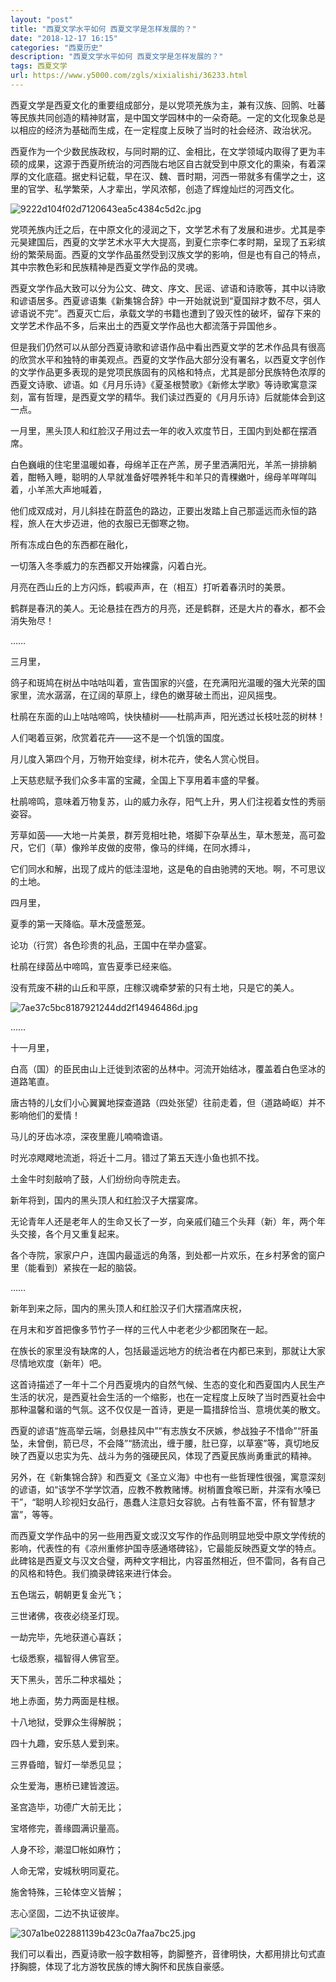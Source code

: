 ```yaml
---
layout: "post"
title: "西夏文学水平如何 西夏文学是怎样发展的？"
date: "2018-12-17 16:15"
categories: "西夏历史"
description: "西夏文学水平如何 西夏文学是怎样发展的？"
tags: 西夏文学
url: https://www.y5000.com/zgls/xixialishi/36233.html
---
```






西夏文学是西夏文化的重要组成部分，是以党项羌族为主，兼有汉族、回鹘、吐蕃等民族共同创造的精神财富，是中国文学园林中的一朵奇葩。一定的文化现象总是以相应的经济为基础而生成，在一定程度上反映了当时的社会经济、政治状况。

西夏作为一个少数民族政权，与同时期的辽、金相比，在文学领域内取得了更为丰硕的成果，这源于西夏所统治的河西陇右地区自古就受到中原文化的熏染，有着深厚的文化底蕴。据史料记载，早在汉、魏、晋时期，河西一带就多有儒学之士，这里的官学、私学繁荣，人才辈出，学风浓郁，创造了辉煌灿烂的河西文化。

![9222d104f02d7120643ea5c4384c5d2c.jpg](https://img.y5000.com/uploads/allimg/181030/9222d104f02d7120643ea5c4384c5d2c.jpg)

党项羌族内迁之后，在中原文化的浸润之下，文学艺术有了发展和进步。尤其是李元昊建国后，西夏的文学艺术水平大大提高，到夏仁宗李仁孝时期，呈现了五彩缤纷的繁荣局面。西夏的文学作品虽然受到汉族文学的影响，但是也有自己的特点，其中宗教色彩和民族精神是西夏文学作品的灵魂。

西夏文学作品大致可以分为公文、碑文、序文、民谣、谚语和诗歌等，其中以诗歌和谚语居多。西夏谚语集《新集锦合辞》中一开始就说到“夏国辩才数不尽，弭人谚语说不完”。西夏灭亡后，承载文学的书籍也遭到了毁灭性的破坏，留存下来的文学艺术作品不多，后来出土的西夏文学作品也大都流落于异国他乡。

但是我们仍然可以从部分西夏诗歌和谚语作品中看出西夏文学的艺术作品具有很高的欣赏水平和独特的审美观点。西夏的文学作品大部分没有署名，以西夏文字创作的文学作品更多表现的是党项民族固有的风格和特点，尤其是部分民族特色浓厚的西夏文诗歌、谚语。如《月月乐诗》《夏圣根赞歌》《新修太学歌》等诗歌寓意深刻，富有哲理，是西夏文学的精华。我们读过西夏的《月月乐诗》后就能体会到这一点。

一月里，黑头顶人和红脸汉子用过去一年的收入欢度节日，王国内到处都在摆酒席。

白色巍峨的住宅里温暖如春，母绵羊正在产羔，房子里洒满阳光，羊羔一排排躺着，酣畅入睡，聪明的人早就准备好喂养牦牛和羊只的青稞嫩叶，绵母羊咩咩叫着，小羊羔大声地喊着，

他们成双成对，月儿斜挂在蔚蓝色的路边，正要出发踏上自己那遥远而永恒的路程，旅人在大步迈进，他的衣服已无御寒之物。

所有冻成白色的东西都在融化，

一切落入冬季威力的东西都又开始裸露，闪着白光。

月亮在西山丘的上方闪烁，鹤唳声声，在（相互）打听着春汛时的美景。

鹤群是春汛的美人。无论悬挂在西方的月亮，还是鹤群，还是大片的春水，都不会消失殆尽！

……

三月里，

鸽子和斑鸠在树丛中咕咕叫着，宣告国家的兴盛，在充满阳光温暖的强大光荣的国家里，流水潺潺，在辽阔的草原上，绿色的嫩芽破土而出，迎风摇曳。

杜鹃在东面的山上咕咕啼鸣，快快植树——杜鹃声声，阳光透过长枝吐蕊的树林！

人们喝着豆粥，欣赏着花卉——这不是一个饥饿的国度。

月儿度入第四个月，万物开始变绿，树木花卉，使名人赏心悦目。

上天慈悲赋予我们众多丰富的宝藏，全国上下享用着丰盛的早餐。

杜鹃啼鸣，意味着万物复苏，山的威力永存，阳气上升，男人们注视着女性的秀丽姿容。

芳草如茵——大地一片美景，群芳竞相吐艳，塔脚下杂草丛生，草木葱茏，高可盈尺，它们（草）像羚羊皮做的皮带，像马的绊绳，在同水搏斗，

它们同水和解，出现了成片的低洼湿地，这是龟的自由驰骋的天地。啊，不可思议的土地。

四月里，

夏季的第一天降临。草木茂盛葱笼。

论功（行赏）各色珍贵的礼品，王国中在举办盛宴。

杜鹃在绿茵丛中啼鸣，宣告夏季已经来临。

没有荒废不耕的山丘和平原，庄稼汉魂牵梦萦的只有土地，只是它的美人。

![7ae37c5bc8187921244dd2f14946486d.jpg](https://img.y5000.com/uploads/allimg/181030/7ae37c5bc8187921244dd2f14946486d.jpg)

……

十一月里，

白高（国）的臣民由山上迁徙到浓密的丛林中。河流开始结冰，覆盖着白色坚冰的道路笔直。

唐古特的儿女们小心翼翼地探查道路（四处张望）往前走着，但（道路崎岖）并不影响他们的爱情！

马儿的牙齿冰凉，深夜里鹿儿喃喃谵语。

时光凉飕飕地流逝，将近十二月。错过了第五天连小鱼也抓不找。

土金牛时刻敲响了鼓，人们纷纷向寺院走去。

新年将到，国内的黑头顶人和红脸汉子大摆宴席。

无论青年人还是老年人的生命又长了一岁，向亲戚们磕三个头拜（新）年，两个年头交接，各个月又重复起来。

各个寺院，家家户户，连国内最遥远的角落，到处都一片欢乐，在乡村茅舍的窗户里（能看到）紧挨在一起的脑袋。

……

新年到来之际，国内的黑头顶人和红脸汉子们大摆酒席庆祝，

在月末和岁首把像多节竹子一样的三代人中老老少少都团聚在一起。

在族长的家里没有缺席的人，包括最遥远地方的统治者在内都已来到，那就让大家尽情地欢度（新年）吧。

这首诗描述了一年十二个月西夏境内的自然气候、生态的变化和西夏国内人民生产生活的状况，是西夏社会生活的一个缩影，也在一定程度上反映了当时西夏社会中那种温馨和谐的气氛。这不仅仅是一首诗，更是一篇措辞恰当、意境优美的散文。

西夏的谚语“旌高举云端，剑悬挂风中”“有志族女不厌嫉，参战独子不惜命”“肝虽坠，未曾倒，箭已尽，不会降”“肠流出，缠于腰，肚已穿，以草塞”等，真切地反映了西夏以忠实为先、战斗为务的强硬民风，体现了西夏民族尚勇重武的精神。

另外，在《新集锦合辞》和西夏文《圣立义海》中也有一些哲理性很强，寓意深刻的谚语，如“该学不学学饮酒，应教不教教赌博。树梢置食喉已断，井深有水嗓已干”，“聪明人珍视妇女品行，愚蠢人注意妇女容貌。占有牲畜不富，怀有智慧才富”，等等。

而西夏文学作品中的另一些用西夏文或汉文写作的作品则明显地受中原文学传统的影响，代表性的有《凉州重修护国寺感通塔碑铭》，它最能反映西夏文学的特点。此碑铭是西夏文与汉文合璧，两种文字相比，内容虽然相近，但不雷同，各有自己的风格和特色。我们摘录碑铭来进行体会。

五色瑞云，朝朝更复金光飞；

三世诸佛，夜夜必绕圣灯现。

一劫完毕，先地获道心喜跃；

七级悉察，福智得人佛官至。

天下黑头，苦乐二种求福处；

地上赤面，势力两面是柱根。

十八地狱，受罪众生得解脱；

四十九趣，安乐慈人爱到来。

三界昏暗，智灯一举悉见显；

众生爱海，惠桥已建皆渡运。

圣宫造毕，功德广大前无比；

宝塔修完，善缘圆满识量高。

人身不珍，潮湿□帐如麻竹；

人命无常，安城秋明同夏花。

施舍特殊，三轮体空义皆解；

志心坚固，二边不执证彼岸。

![307a1be022881139b423c0a7faa7bc25.jpg](https://img.y5000.com/uploads/allimg/181030/307a1be022881139b423c0a7faa7bc25.jpg)

我们可以看出，西夏诗歌一般字数相等，韵脚整齐，音律明快，大都用排比句式直抒胸臆，体现了北方游牧民族的博大胸怀和民族自豪感。
